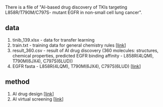 There is a file of "AI-based drug discovery of TKIs targeting L858R/T790M/C797S- mutant EGFR in non-small cell lung cancer".


## data
1. tinib_139.xlsx - data for transfer learning
2. train.txt - training data for general chemistry rules [[link](https://github.com/Xyqii/RNN_generator)]
3. result_360.csv - result of AI drug discovery (360 molecules: structures, chemical properties, predicted EGFR binding affinity - L858R(4LQM), T790M(6JX4), C797S(6LUD))
4. EGFR fasta - L858R(4LQM), T790M(6JX4), C797S(6LUD) [[link](https://www.rcsb.org/)]

## method

1. AI drug design [[link](https://github.com/Xyqii/RNN_generator)]
2. AI virtual screening [[link](https://github.com/hkmztrk/DeepDTA)]
